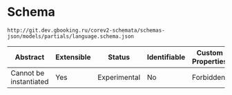 # Schema

```
http://git.dev.gbooking.ru/corev2-schemata/schemas-json/models/partials/language.schema.json
```

| Abstract               | Extensible | Status       | Identifiable | Custom Properties | Additional Properties | Defined In                                                   |
| ---------------------- | ---------- | ------------ | ------------ | ----------------- | --------------------- | ------------------------------------------------------------ |
| Cannot be instantiated | Yes        | Experimental | No           | Forbidden         | Permitted             | [models/partials/language.schema.json](language.schema.json) |
